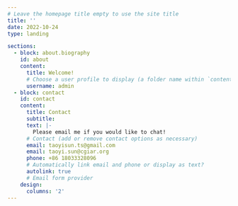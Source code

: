 ```yaml
---
# Leave the homepage title empty to use the site title
title: ''
date: 2022-10-24
type: landing

sections:
  - block: about.biography
    id: about
    content:
      title: Welcome!
      # Choose a user profile to display (a folder name within `content/authors/`)
      username: admin
  - block: contact
    id: contact
    content:
      title: Contact
      subtitle:
      text: |-
        Please email me if you would like to chat!
      # Contact (add or remove contact options as necessary)
      email: taoyisun.ts@gmail.com
      email: taoyi.sun@cgiar.org 
      phone: +86 18033328096
      # Automatically link email and phone or display as text?
      autolink: true
      # Email form provider
    design:
      columns: '2'
---
```

